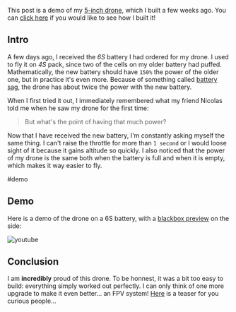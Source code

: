 This post is a demo of my [5-inch drone](../5-inch-Drone-First-Flights/), which I built a few weeks ago. You can [click here](../5-inch-Drone-First-Flights/) if you would like to see how I built it!

## Intro

A few days ago, I received the _6S_ battery I had ordered for my drone. I used to fly it on _4S_ pack, since two of the cells on my older battery had puffed. Mathematically, the new battery should have `150%` the power of the older one, but in practice it's even more. Because of something called [battery sag](https://en.wikipedia.org/wiki/Voltage_sag), the drone has about twice the power with the new battery.

When I first tried it out, I immediately remembered what my friend Nicolas told me when he saw my drone for the first time:

> But what's the point of having that much power?

Now that I have received the new battery, I'm constantly asking myself the same thing. I can't raise the throttle for more than `1 second` or I would loose sight of it because it gains altitude so quickly. I also noticed that the power of my drone is the same both when the battery is full and when it is empty, which makes it way easier to fly.

#demo

## Demo

Here is a demo of the drone on a 6S battery, with a [blackbox preview](../Blackbox-Video-Exporter/) on the side:

![youtube](https://www.youtube.com/embed/mtHC_svNsn8)

## Conclusion

I am **incredibly** proud of this drone. To be honnest, it was a bit too easy to build: everything simply worked out perfectly. I can only think of one more upgrade to make it even better... an FPV system! [Here](./fpvOrder.png) is a teaser for you curious people...
